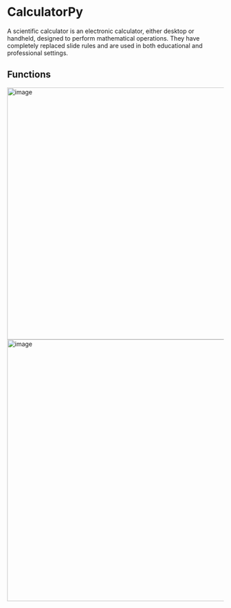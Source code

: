 # CalculatorPy

A scientific calculator is an electronic calculator, either desktop or handheld, designed to perform mathematical operations. They have completely replaced slide rules and are used in both educational and professional settings.

## Functions

<img width="586" alt="image" src="https://github.com/Sarthak-code360/CalculatorPy/assets/74900672/fa64aa23-1494-4d23-b91a-b85a65f48121">

<img width="609" alt="image" src="https://github.com/Sarthak-code360/CalculatorPy/assets/74900672/b971a6f4-7fe6-4142-b635-358954580c57">
